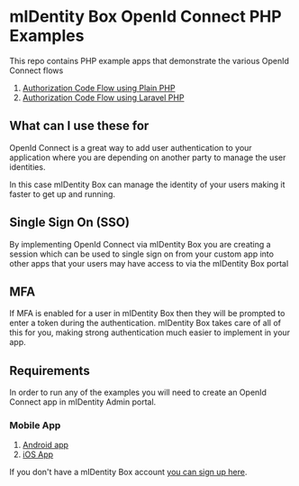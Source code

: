 # mIDentity Box OpenId Connect PHP Examples

This repo contains PHP example apps that demonstrate the various OpenId Connect flows

1. [Authorization Code Flow using Plain PHP](PHP-OIDC)
2. [Authorization Code Flow using Laravel PHP](laravel-OIDC)

## What can I use these for
OpenId Connect is a great way to add user authentication to your application
where you are depending on another party to manage the user identities.

In this case mIDentity Box can manage the identity of your users making it
faster to get up and running.

## Single Sign On (SSO)
By implementing OpenId Connect via mIDentity Box you are creating a
session which can be used to single sign on from your custom app
into other apps that your users may have access to via the mIDentity Box portal

## MFA
If MFA is enabled for a user in mIDentity Box then they will be prompted to
enter a token during the authentication. mIDentity Box takes care of all of this
for you, making strong authentication much easier to implement in your app.

## Requirements
In order to run any of the examples you will need to create an OpenId Connect
app in mIDentity Admin portal.

### Mobile App
1. [Android app](https://play.google.com/store/apps/details?id=com.kobil.mIdentity.box)
2. [iOS App](https://apps.apple.com/us/app/midentity-box/id1534159545)

If you don't have a mIDentity Box account [you can sign up here](https://midentitybox.com/selfenrollment).
